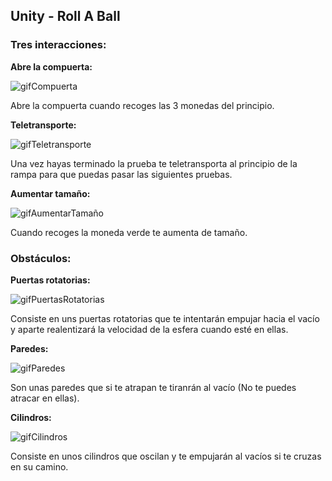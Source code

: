 ## Unity - Roll A Ball

### Tres interacciones:

**Abre la compuerta:**

![gifCompuerta](https://user-images.githubusercontent.com/91607146/225870147-6a43adfb-5be4-46b1-978d-72ac56644829.gif)

Abre la compuerta cuando recoges las 3 monedas del principio.  


**Teletransporte:**

![gifTeletransporte](https://user-images.githubusercontent.com/91607146/225869568-def4d031-2232-4508-a9ba-5e7f350997ee.gif)


Una vez hayas terminado la prueba te teletransporta al principio de la rampa para que puedas pasar las siguientes pruebas.



**Aumentar tamaño:**

![gifAumentarTamaño](https://user-images.githubusercontent.com/91607146/225866151-b357334d-a611-4d74-a2ef-4af8bc72e9a3.gif)

Cuando recoges la moneda verde te aumenta de tamaño.


### Obstáculos:

**Puertas rotatorias:**

![gifPuertasRotatorias](https://user-images.githubusercontent.com/91607146/225872275-f080352c-c38c-4ccf-9642-907c7b8cdd55.gif)

Consiste en uns puertas rotatorias que te intentarán empujar hacia el vacío y aparte realentizará la velocidad de la esfera cuando esté en ellas.

**Paredes:**

![gifParedes](https://user-images.githubusercontent.com/91607146/225873196-eddc8269-7318-4a1a-9de4-747bca4ee1ce.gif)

Son unas paredes que si te atrapan te tiranrán al vacío (No te puedes atracar en ellas).

**Cilindros:**

![gifCilindros](https://user-images.githubusercontent.com/91607146/225874684-7b293d10-6e52-4510-a412-c9dc17c7da4e.gif)

Consiste en unos cilindros que oscilan y te empujarán al vacíos si te cruzas en su camino.


